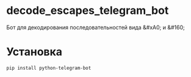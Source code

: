 # decode_escapes_telegram_bot
Бот для декодирования последовательностей вида &amp;#xA0; и &amp;#160;

# Установка
```  
pip install python-telegram-bot
```
